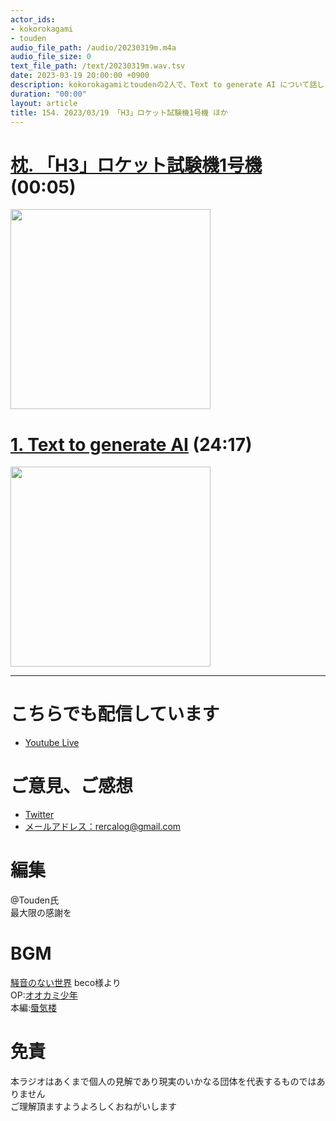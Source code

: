 ```yaml
---
actor_ids:
- kokorokagami
- touden
audio_file_path: /audio/20230319m.m4a
audio_file_size: 0
text_file_path: /text/20230319m.wav.tsv
date: 2023-03-19 20:00:00 +0900
description: kokorokagamiとtoudenの2人で、Text to generate AI について話しました。
duration: "00:00"
layout: article
title: 154. 2023/03/19 「H3」ロケット試験機1号機 ほか
---
```


# [枕. 「H3」ロケット試験機1号機](https://news.mynavi.jp/techplus/article/20230318-2629919/) (00:05)

[<img src="https://news.mynavi.jp/techplus/article/20230318-2629919/images/001.jpg/webp" width="320dp">](https://news.mynavi.jp/techplus/article/20230318-2629919/)

# [1. Text to generate AI](https://www.nikkei.com/theme/?dw=23012401) (24:17)

[<img src="https://article-image-ix.nikkei.com/https%3A%2F%2Fimgix-proxy.n8s.jp%2Ftopic%2F23012401-1-3.png?ixlib=js-2.3.2&auto=format%2Ccompress&fit=max&ch=Width%2CDPR&s=c7860a8053f2051539de16dc9dfb5a82" width="320dp">](https://www.nikkei.com/theme/?dw=23012401)

___

# こちらでも配信しています
- [Youtube Live](https://www.youtube.com/channel/UCD1zo-WnyFdE5w0pqvKblkA)

# ご意見、ご感想
- [Twitter](https://twitter.com/recalog1)
- [メールアドレス：rercalog@gmail.com](rercalog@gmail.com)

# 編集

@Touden氏  
最大限の感謝を  

# BGM

[騒音のない世界](http://noiselessworld.net/) beco様より  
OP:[オオカミ少年](https://soundcloud.com/baron1_3/wolfboy)  
本編:[蜃気楼](https://soundcloud.com/baron1_3/shinkirou)  

# 免責

本ラジオはあくまで個人の見解であり現実のいかなる団体を代表するものではありません  
ご理解頂ますようよろしくおねがいします  
